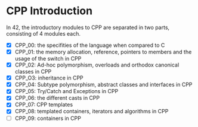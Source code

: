 # CPP Introduction

In 42, the introductory modules to CPP are separated in two parts, consisting of 4 modules each.
- [x] CPP_00:  the specifities of the language when compared to C
- [x] CPP_01:  the memory allocation, reference, pointers to members and the usage of the switch in CPP
- [x] CPP_02:  Ad-hoc polymorphism, overloads and orthodox canonical classes in CPP
- [x] CPP_O3:  inheritance in CPP
- [x] CPP_04:  Subtype polymorphism, abstract classes and interfaces in CPP
- [x] CPP_05:  Try/Catch and Exceptions in CPP
- [x] CPP_06:  the different casts in CPP
- [x] CPP_07:  CPP templates
- [x] CPP_08:  templated containers, iterators and algorithms in CPP
- [ ] CPP_09:  containers in CPP
